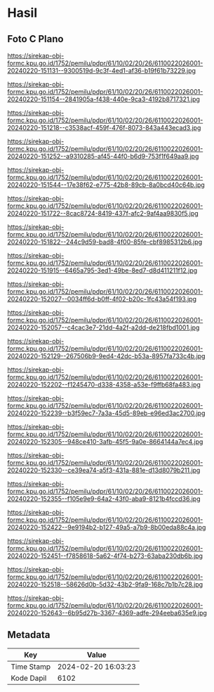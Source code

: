 # Hasil

## Foto C Plano

https://sirekap-obj-formc.kpu.go.id/1752/pemilu/pdpr/61/10/02/20/26/6110022026001-20240220-151131--9300519d-9c3f-4ed1-af36-b19f61b73229.jpg

https://sirekap-obj-formc.kpu.go.id/1752/pemilu/pdpr/61/10/02/20/26/6110022026001-20240220-151154--2841905a-f438-440e-9ca3-4192b8717321.jpg

https://sirekap-obj-formc.kpu.go.id/1752/pemilu/pdpr/61/10/02/20/26/6110022026001-20240220-151218--c3538acf-459f-476f-8073-843a443ecad3.jpg

https://sirekap-obj-formc.kpu.go.id/1752/pemilu/pdpr/61/10/02/20/26/6110022026001-20240220-151252--a9310285-af45-44f0-b6d9-753f1f649aa9.jpg

https://sirekap-obj-formc.kpu.go.id/1752/pemilu/pdpr/61/10/02/20/26/6110022026001-20240220-151544--17e38f62-e775-42b8-89cb-8a0bcd40c64b.jpg

https://sirekap-obj-formc.kpu.go.id/1752/pemilu/pdpr/61/10/02/20/26/6110022026001-20240220-151722--8cac8724-8419-437f-afc2-9af4aa9830f5.jpg

https://sirekap-obj-formc.kpu.go.id/1752/pemilu/pdpr/61/10/02/20/26/6110022026001-20240220-151822--244c9d59-bad8-4f00-85fe-cbf8985312b6.jpg

https://sirekap-obj-formc.kpu.go.id/1752/pemilu/pdpr/61/10/02/20/26/6110022026001-20240220-151915--6465a795-3ed1-49be-8ed7-d8d411211f12.jpg

https://sirekap-obj-formc.kpu.go.id/1752/pemilu/pdpr/61/10/02/20/26/6110022026001-20240220-152027--0034ff6d-b0ff-4f02-b20c-1fc43a54f193.jpg

https://sirekap-obj-formc.kpu.go.id/1752/pemilu/pdpr/61/10/02/20/26/6110022026001-20240220-152057--c4cac3e7-21dd-4a2f-a2dd-de218fbd1001.jpg

https://sirekap-obj-formc.kpu.go.id/1752/pemilu/pdpr/61/10/02/20/26/6110022026001-20240220-152129--267506b9-9ed4-42dc-b53a-8957fa733c4b.jpg

https://sirekap-obj-formc.kpu.go.id/1752/pemilu/pdpr/61/10/02/20/26/6110022026001-20240220-152202--f1245470-d338-4358-a53e-f9ffb68fa483.jpg

https://sirekap-obj-formc.kpu.go.id/1752/pemilu/pdpr/61/10/02/20/26/6110022026001-20240220-152239--b3f59ec7-7a3a-45d5-89eb-e96ed3ac2700.jpg

https://sirekap-obj-formc.kpu.go.id/1752/pemilu/pdpr/61/10/02/20/26/6110022026001-20240220-152305--948ce410-3afb-45f5-9a0e-8664144a7ec4.jpg

https://sirekap-obj-formc.kpu.go.id/1752/pemilu/pdpr/61/10/02/20/26/6110022026001-20240220-152330--ce39ea74-a5f3-431a-881e-d13d8079b211.jpg

https://sirekap-obj-formc.kpu.go.id/1752/pemilu/pdpr/61/10/02/20/26/6110022026001-20240220-152355--f105e9e9-64a2-43f0-aba9-8121b4fccd36.jpg

https://sirekap-obj-formc.kpu.go.id/1752/pemilu/pdpr/61/10/02/20/26/6110022026001-20240220-152422--9e9194b2-b127-49a5-a7b9-8b00eda88c4a.jpg

https://sirekap-obj-formc.kpu.go.id/1752/pemilu/pdpr/61/10/02/20/26/6110022026001-20240220-152451--f7858618-5a62-4f74-b273-63aba230db6b.jpg

https://sirekap-obj-formc.kpu.go.id/1752/pemilu/pdpr/61/10/02/20/26/6110022026001-20240220-152518--58626d0b-5d32-43b2-9fa9-168c7b1b7c28.jpg

https://sirekap-obj-formc.kpu.go.id/1752/pemilu/pdpr/61/10/02/20/26/6110022026001-20240220-152643--6b95d27b-3367-4369-adfe-294eeba635e9.jpg


## Metadata

| Key        | Value               |
| ---------- | ------------------- |
| Time Stamp | 2024-02-20 16:03:23 |
| Kode Dapil | 6102                |



